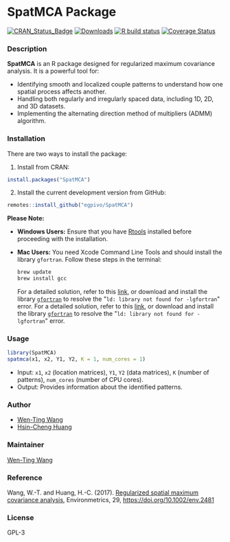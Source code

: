 # SpatMCA Package
[![CRAN_Status_Badge](http://www.r-pkg.org/badges/version/SpatMCA)](https://CRAN.R-project.org/package=SpatMCA)
[![Downloads](http://cranlogs.r-pkg.org/badges/grand-total/SpatMCA)](https://CRAN.R-project.org/package=SpatMCA)
[![R build status](https://github.com/egpivo/SpatMCA/workflows/R-CMD-check/badge.svg)](https://github.com/egpivo/SpatMCA/actions)
[![Coverage Status](https://img.shields.io/codecov/c/github/egpivo/SpatMCA/master.svg)](https://codecov.io/github/egpivo/SpatMCA?branch=master)

### Description

**SpatMCA** is an R package designed for regularized maximum covariance analysis. It is a powerful tool for:

- Identifying smooth and localized couple patterns to understand how one spatial process affects another.
- Handling both regularly and irregularly spaced data, including 1D, 2D, and 3D datasets.
- Implementing the alternating direction method of multipliers (ADMM) algorithm.

### Installation
There are two ways to install the package:

  1. Install from CRAN:
  ```r
  install.packages("SpatMCA")
  ```
  2. Install the current development version from GitHub:
  ```r
  remotes::install_github("egpivo/SpatMCA")
  ```

**Please Note:**
- **Windows Users:** Ensure that you have [Rtools](https://cran.r-project.org/bin/windows/Rtools/) installed before proceeding with the installation.

- **Mac Users:** You need Xcode Command Line Tools and should install the library `gfortran`. Follow these steps in the terminal:
    ```bash
    brew update
    brew install gcc
    ```
    For a detailed solution, refer to this [link](https://thecoatlessprofessor.com/programming/rcpp-rcpparmadillo-and-os-x-mavericks-lgfortran-and-lquadmath-error/), or download and install the library [`gfortran`](https://github.com/fxcoudert/gfortran-for-macOS/releases) to resolve the "`ld: library not found for -lgfortran`" error.
For a detailed solution, refer to this [link](https://thecoatlessprofessor.com/programming/rcpp-rcpparmadillo-and-os-x-mavericks-lgfortran-and-lquadmath-error/), or download and install the library [`gfortran`](https://github.com/fxcoudert/gfortran-for-macOS/releases) to resolve the "`ld: library not found for -lgfortran`" error.

### Usage
```r
library(SpatMCA)
spatmca(x1, x2, Y1, Y2, K = 1, num_cores = 1)
```
- Input: `x1`, `x2` (location matrices), `Y1`, `Y2` (data matrices), `K` (number of patterns), `num_cores` (number of CPU cores).
- Output: Provides information about the identified patterns.


### Author
 - [Wen-Ting Wang](https://www.linkedin.com/in/wen-ting-wang-6083a17b "Wen-Ting Wang")
 - [Hsin-Cheng Huang](https://sites.stat.sinica.edu.tw/hchuang/)
 
### Maintainer
[Wen-Ting Wang](https://www.linkedin.com/in/wen-ting-wang-6083a17b "Wen-Ting Wang")

### Reference
Wang, W.-T. and Huang, H.-C. (2017). [Regularized spatial maximum covariance analysis](https://arxiv.org/pdf/1705.02716.pdf), Environmetrics, 29, https://doi.org/10.1002/env.2481
 
### License
GPL-3
